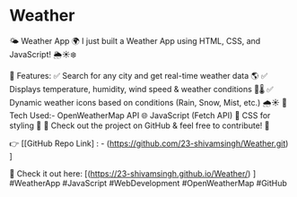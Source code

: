 # Weather
🌤 Weather App 🌍
I just built a Weather App using HTML, CSS, and JavaScript! 🌦☀️❄️

🔹 Features:
✅ Search for any city and get real-time weather data 🌎
✅ Displays temperature, humidity, wind speed & weather conditions 💨🌡
✅ Dynamic weather icons based on conditions (Rain, Snow, Mist, etc.) 🌧️☀️
📌 Tech Used:-
OpenWeatherMap API 🌐
JavaScript (Fetch API) 🚀
CSS for styling 🎨
🔗 Check out the project on GitHub & feel free to contribute! 🤩

👉 [[GitHub Repo Link] : - (https://github.com/23-shivamsingh/Weather.git) ]

🔗 Check it out here: [(https://23-shivamsingh.github.io/Weather/) ]
#WeatherApp #JavaScript #WebDevelopment #OpenWeatherMap #GitHub
